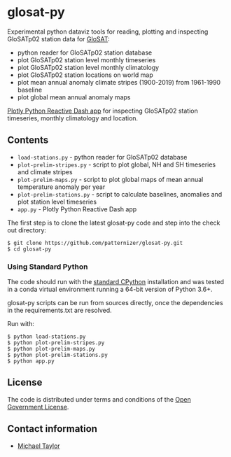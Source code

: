 # glosat-py

Experimental python dataviz tools for reading, plotting and inspecting GloSATp02 station data for [GloSAT](https://www.glosat.org):

* python reader for GloSATp02 station database
* plot GloSATp02 station level monthly timeseries
* plot GloSATp02 station level monthly climatology
* plot GloSATp02 station locations on world map
* plot mean annual anomaly climate stripes (1900-2019) from 1961-1990 baseline
* plot global mean annual anomaly maps

[Plotly Python Reactive Dash app](https://patternizer-crutem5.herokuapp.com) for inspecting GloSATp02 station timeseries, monthly climatology and location. 

## Contents

* `load-stations.py` - python reader for GloSATp02 database
* `plot-prelim-stripes.py` - script to plot global, NH and SH timeseries and climate stripes
* `plot-prelim-maps.py` - script to plot global maps of mean annual temperature anomaly per year 
* `plot-prelim-stations.py` - script to calculate baselines, anomalies and plot station level timeseries
* `app.py` - Plotly Python Reactive Dash app

The first step is to clone the latest glosat-py code and step into the check out directory: 

    $ git clone https://github.com/patternizer/glosat-py.git
    $ cd glosat-py

### Using Standard Python

The code should run with the [standard CPython](https://www.python.org/downloads/) installation and was tested 
in a conda virtual environment running a 64-bit version of Python 3.6+.

glosat-py scripts can be run from sources directly, once the dependencies in the requirements.txt are resolved.

Run with:

    $ python load-stations.py
    $ python plot-prelim-stripes.py
    $ python plot-prelim-maps.py
    $ python plot-prelim-stations.py
    $ python app.py

## License

The code is distributed under terms and conditions of the [Open Government License](http://www.nationalarchives.gov.uk/doc/open-government-licence/version/3/).

## Contact information

* [Michael Taylor](michael.a.taylor@uea.ac.uk)

